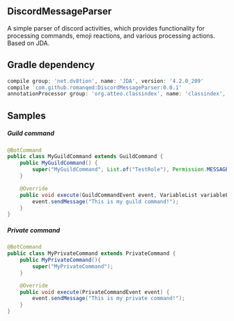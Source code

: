 ## DiscordMessageParser
A simple parser of discord activities, which provides functionality for processing commands, emoji reactions, and various processing actions. Based on JDA.

## Gradle dependency
```Groovy
compile group: 'net.dv8tion', name: 'JDA', version: '4.2.0_209'
compile 'com.github.romanqed:DiscordMessageParser:0.0.1'
annotationProcessor group: 'org.atteo.classindex', name: 'classindex', version: '3.4'
```

## Samples
##### Guild command
```Java
@BotCommand
public class MyGuildCommand extends GuildCommand {
    public MyGuildCommand() {
        super("MyGuildCommand", List.of("TestRole"), Permission.MESSAGE_MANAGE);
    }

    @Override
    public void execute(GuildCommandEvent event, VariableList variableList) {
        event.sendMessage("This is my guild command!");
    }
}
```

##### Private command
```Java
@BotCommand
public class MyPrivateCommand extends PrivateCommand {
    public MyPrivateCommand(){
        super("MyPrivateCommand");
    }

    @Override
    public void execute(PrivateCommandEvent event) {
        event.sendMessage("This is my private command!");
    }
}
```

